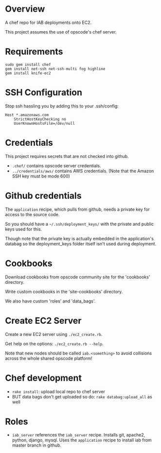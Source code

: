 Overview
========

A chef repo for IAB deployments onto EC2.

This project assumes the use of opscode's chef server.

Requirements
============

    sudo gem install chef
    gem install net-ssh net-ssh-multi fog highline
    gem install knife-ec2

SSH Configuration
=================

Stop ssh hassling you by adding this to your .ssh/config:

    Host *.amazonaws.com
        StrictHostKeyChecking no
        UserKnownHostsFile=/dev/null

Credentials
===========

This project requires secrets that are not checked into github.

* `.chef/` contains opscode server credentials.
* `../credentials/aws/` contains AWS credentials.
(Note that the Amazon SSH key must be mode 600)

Github credentials
==================

The `application` recipe, which pulls from github, needs a private key for access to the source code.

So you should have a `~/.ssh/deployment_keys/` with the private and public keys used for this.

Though note that the private key is actually embedded in the application's databag so
the deployment_keys folder itself isn't used during deployment.

Cookbooks
=========

Download cookbooks from opscode community site for the 'cookbooks' directory.

Write custom cookbooks in the 'site-cookbooks' directory.

We also have custom 'roles' and 'data_bags'.

Create EC2 Server
=================

Create a new EC2 server using `./ec2_create.rb`.

Get help on the options: `./ec2_create.rb --help`.

Note that new nodes should be called `iab.<something>` to avoid 
collisions across the whole shared opscode platform!

Chef development
================

* `rake install`: upload local repo to chef server
* BUT data bags don't get uploaded so do: `rake databag:upload_all` as well

Roles
=====

* `iab_server` references the `iab_server` recipe. 
  Installs git, apache2, python, django, mysql.
  Uses the `application` recipe to install iab from master branch in github.
